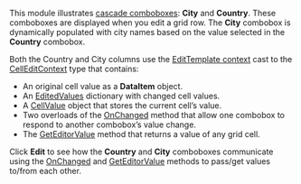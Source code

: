 This module illustrates [cascade comboboxes](https://docs.devexpress.com/Blazor/DevExpress.Blazor.DxComboBox-2#cascading-comboboxes): **City** and **Country**. These comboboxes are displayed when you edit a grid row. The **City** combobox is dynamically populated with city names based on the value selected in the **Country** combobox.

Both the Country and City columns use the [EditTemplate context](https://docs.devexpress.com/Blazor/DevExpress.Blazor.DxDataGridColumn.EditTemplate) cast to the [CellEditContext](https://docs.devexpress.com/Blazor/DevExpress.Blazor.CellEditContext) type that contains:

*   An original cell value as a **DataItem** object.
*   An [EditedValues](https://docs.devexpress.com/Blazor/DevExpress.Blazor.CellEditContext.EditedValues) dictionary with changed cell values.
*   A [CellValue](https://docs.devexpress.com/Blazor/DevExpress.Blazor.CellEditContext.CellValue) object that stores the current cell’s value.
*   Two overloads of the [OnChanged](https://docs.devexpress.com/Blazor/DevExpress.Blazor.CellEditContext.OnChanged(System.Object)) method that allow one combobox to respond to another combobox’s value change.
*   The [GetEditorValue](https://docs.devexpress.com/Blazor/DevExpress.Blazor.CellEditContext.GetEditorValue(System.String)) method that returns a value of any grid cell.

Click **Edit** to see how the **Country** and **City** comboboxes communicate using the [OnChanged](https://docs.devexpress.com/Blazor/DevExpress.Blazor.CellEditContext.OnChanged(System.Object)) and [GetEditorValue](https://docs.devexpress.com/Blazor/DevExpress.Blazor.CellEditContext.GetEditorValue(System.String)) methods to pass/get values to/from each other.
